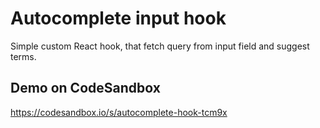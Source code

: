 # Autocomplete input hook

Simple custom React hook, that fetch query from input field and suggest terms.

## Demo on CodeSandbox

https://codesandbox.io/s/autocomplete-hook-tcm9x